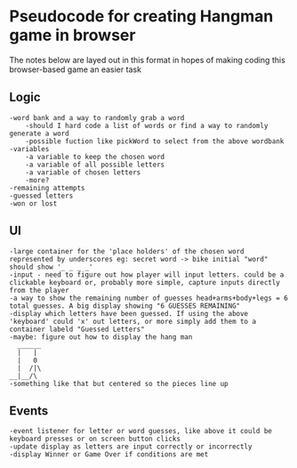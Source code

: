 # Pseudocode for creating Hangman game in browser

The notes below are layed out in this format in hopes of making coding this browser-based game an easier task

## Logic
    -word bank and a way to randomly grab a word
        -should I hard code a list of words or find a way to randomly generate a word
        -possible fuction like pickWord to select from the above wordbank
    -variables
        -a variable to keep the chosen word
        -a variable of all possible letters
        -a variable of chosen letters
        -more?
    -remaining attempts
    -guessed letters
    -won or lost
## UI
    -large container for the 'place holders' of the chosen word represented by underscores eg: secret word -> bike initial "word" should show '_ _ _ _'
    -input - need to figure out how player will input letters. could be a clickable keyboard or, probably more simple, capture inputs directly from the player
    -a way to show the remaining number of guesses head+arms+body+legs = 6 total guesses. A big display showing "6 GUESSES REMAINING" 
    -display which letters have been guessed. If using the above 'keyboard' could 'x' out letters, or more simply add them to a container labeld "Guessed Letters"
    -maybe: figure out how to display the hang man
      ______
      |   |
      |   0
      |  /|\
    __|__/\
    -something like that but centered so the pieces line up

## Events
    -event listener for letter or word guesses, like above it could be keyboard presses or on screen button clicks
    -update display as letters are input correctly or incorrectly
    -display Winner or Game Over if conditions are met


